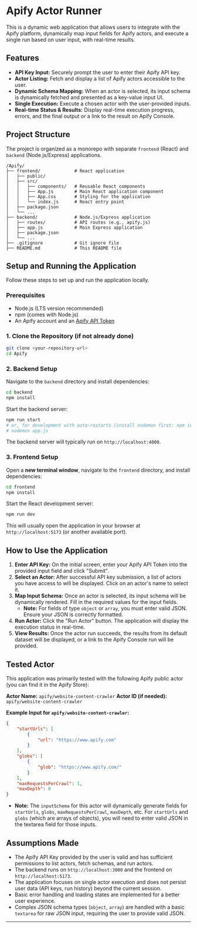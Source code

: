 # Apify Actor Runner

This is a dynamic web application that allows users to integrate with the Apify platform, dynamically map input fields for Apify actors, and execute a single run based on user input, with real-time results.

## Features

-   **API Key Input:** Securely prompt the user to enter their Apify API key.
-   **Actor Listing:** Fetch and display a list of Apify actors accessible to the user.
-   **Dynamic Schema Mapping:** When an actor is selected, its input schema is dynamically fetched and presented as a key-value input UI.
-   **Single Execution:** Execute a chosen actor with the user-provided inputs.
-   **Real-time Status & Results:** Display real-time execution progress, errors, and the final output or a link to the result on Apify Console.

## Project Structure

The project is organized as a monorepo with separate `frontend` (React) and `backend` (Node.js/Express) applications.

```
/Apify/
├── frontend/             # React application
│   ├── public/
│   ├── src/
│   │   ├── components/   # Reusable React components
│   │   ├── App.js        # Main React application component
│   │   ├── App.css       # Styling for the application
│   │   └── index.js      # React entry point
│   ├── package.json
│   └── ...
├── backend/              # Node.js/Express application
│   ├── routes/           # API routes (e.g., apify.js)
│   ├── app.js            # Main Express application
│   ├── package.json
│   └── ...
├── .gitignore            # Git ignore file
├── README.md             # This README file
```

## Setup and Running the Application

Follow these steps to set up and run the application locally.

### Prerequisites

-   Node.js (LTS version recommended)
-   npm (comes with Node.js)
-   An Apify account and an [Apify API Token](https://console.apify.com/account/api-token)

### 1. Clone the Repository (if not already done)

```bash
git clone <your-repository-url>
cd Apify
```

### 2. Backend Setup

Navigate to the `backend` directory and install dependencies:

```bash
cd backend
npm install
```

Start the backend server:

```bash
npm run start
# or, for development with auto-restarts (install nodemon first: npm install -g nodemon)
# nodemon app.js
```

The backend server will typically run on `http://localhost:4000`.

### 3. Frontend Setup

Open a **new terminal window**, navigate to the `frontend` directory, and install dependencies:

```bash
cd frontend
npm install
```

Start the React development server:

```bash
npm run dev
```

This will usually open the application in your browser at `http://localhost:5173` (or another available port).

## How to Use the Application

1.  **Enter API Key:** On the initial screen, enter your Apify API Token into the provided input field and click "Submit".
2.  **Select an Actor:** After successful API key submission, a list of actors you have access to will be displayed. Click on an actor's name to select it.
3.  **Map Input Schema:** Once an actor is selected, its input schema will be dynamically rendered. Fill in the required values for the input fields.
    *   **Note:** For fields of type `object` or `array`, you must enter valid JSON. Ensure your JSON is correctly formatted.
4.  **Run Actor:** Click the "Run Actor" button. The application will display the execution status in real-time.
5.  **View Results:** Once the actor run succeeds, the results from its default dataset will be displayed, or a link to the Apify Console run will be provided.

## Tested Actor

This application was primarily tested with the following Apify public actor (you can find it in the Apify Store):

**Actor Name:** `apify/website-content-crawler`
**Actor ID (if needed):** `apify/website-content-crawler`

**Example Input for `apify/website-content-crawler`:**

```json
{
    "startUrls": [
        {
            "url": "https://www.apify.com"
        }
    ],
    "globs": [
        {
            "glob": "https://www.apify.com/"
        }
    ],
    "maxRequestsPerCrawl": 1,
    "maxDepth": 0
}
```

*   **Note:** The `inputSchema` for this actor will dynamically generate fields for `startUrls`, `globs`, `maxRequestsPerCrawl`, `maxDepth`, etc. For `startUrls` and `globs` (which are arrays of objects), you will need to enter valid JSON in the textarea field for those inputs.

## Assumptions Made

-   The Apify API Key provided by the user is valid and has sufficient permissions to list actors, fetch schemas, and run actors.
-   The backend runs on `http://localhost:3000` and the frontend on `http://localhost:5173`.
-   The application focuses on single actor execution and does not persist user data (API keys, run history) beyond the current session.
-   Basic error handling and loading states are implemented for a better user experience.
-   Complex JSON schema types (`object`, `array`) are handled with a basic `textarea` for raw JSON input, requiring the user to provide valid JSON.

--- 